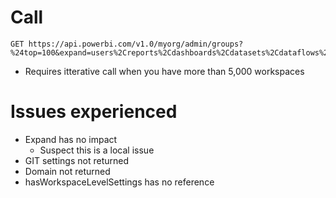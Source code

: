 # Call
```http
GET https://api.powerbi.com/v1.0/myorg/admin/groups?%24top=100&expand=users%2Creports%2Cdashboards%2Cdatasets%2Cdataflows%2Cworkbooks
```

- Requires itterative call when you have more than 5,000 workspaces

# Issues experienced
* Expand has no impact
    * Suspect this is a local issue
* GIT settings not returned
* Domain not returned
* hasWorkspaceLevelSettings has no reference